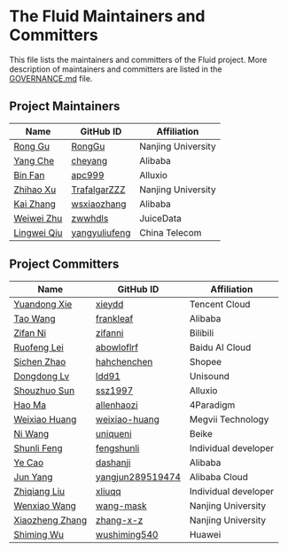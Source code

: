 # The Fluid Maintainers and Committers

This file lists the maintainers and committers of the Fluid project. More description of maintainers and committers are listed in the [GOVERNANCE.md](GOVERNANCE.md) file.

## Project Maintainers
| Name | GitHub ID | Affiliation |
| ---- | --------- | ----------- |
| [Rong Gu](mailto:gurong@nju.edu.cn) | [RongGu](https://github.com/RongGu) | Nanjing University |
| [Yang Che](mailto:cheyagn52@gmail.com) | [cheyang](https://github.com/cheyang) | Alibaba |
| [Bin Fan](mailto:binfan@alluxio.com) | [apc999](https://github.com/apc999) | Alluxio |
| [Zhihao Xu](mailto:trafalgarz@outlook.com) | [TrafalgarZZZ](https://github.com/TrafalgarZZZ) | Nanjing University |
| [Kai Zhang](mailto:wsxiaozhang@gmail.com) | [wsxiaozhang](https://github.com/wsxiaozhang) | Alibaba |
| [Weiwei Zhu](mailto:zww@hdls.me) | [zwwhdls](https://github.com/zwwhdls) |  JuiceData |
| [Lingwei Qiu](mailto:qlw705706@gmail.com) | [yangyuliufeng](https://github.com/yangyuliufeng) | China Telecom |

## Project Committers
| Name | GitHub ID | Affiliation |
| ---- | --------- | ----------- |
| [Yuandong Xie](mailto:xieydd@gmail.com) | [xieydd](https://github.com/xieydd) | Tencent Cloud |
| [Tao Wang](mailto:wangtaod13@gmail.com) | [frankleaf](https://github.com/frankleaf) | Alibaba |
| [Zifan Ni](mailto:zzifan96@gmail.com) | [zifanni](https://github.com/zifanni) | Bilibili |
| [Ruofeng Lei](mailto:ruofenglei@outlook.com) | [abowloflrf](https://github.com/abowloflrf) | Baidu AI Cloud |
| [Sichen Zhao](mailto:zsc19940506@outlook.com) | [hahchenchen](https://github.com/hahchenchen) | Shopee |
| [Dongdong Lv](mailto:lvdongdong30@gmail.com) | [ldd91](https://github.com/ldd91) | Unisound |
| [Shouzhuo Sun](mailto:shawn.sun@alluxio.com) | [ssz1997](https://github.com/ssz1997) | Alluxio |
| [Hao Ma](mailto:allenhaozi@gmail.com) | [allenhaozi](https://github.com/allenhaozi) | 4Paradigm |
| [Weixiao Huang](mailto:hwx.simle@gmail.com) | [weixiao-huang](https://github.com/weixiao-huang) | Megvii Technology |
| [Ni Wang](mailto:anonymous) | [uniqueni](https://github.com/uniqueni) | Beike |
| [Shunli Feng](mailto:1171313930@qq.com) | [fengshunli](https://github.com/fengshunli) | Individual developer |
| [Ye Cao](mailto:dashanjic@gmail.com) | [dashanji](https://github.com/dashanji) | Alibaba |
| [Jun Yang](mailto:anonymous) | [yangjun289519474](https://github.com/yangjun289519474) | Alibaba Cloud |
| [Zhiqiang Liu](mailto:xlzq1992@gmail.com) | [xliuqq](https://github.com/xliuqq) | Individual developer |
| [Wenxiao Wang](mailto:724802019@qq.com) | [wang-mask](https://github.com/wang-mask) | Nanjing University |
| [Xiaozheng Zhang](mailto:xiaozhengzhang@smail.nju.edu.cn) | [zhang-x-z](https://github.com/zhang-x-z) | Nanjing University |
| [Shiming Wu](mailto:anonymous) | [wushiming540](https://github.com/wushiming540) | Huawei |
